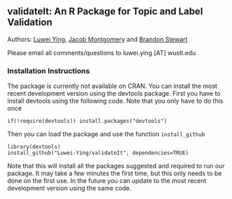 ## validateIt: An R Package for Topic and Label Validation

Authors: [Luwei Ying](http://luweiying.org), [Jacob Montgomery](https://pages.wustl.edu/montgomery) and [Brandon Stewart](http://brandonstewart.org)

Please email all comments/questions to luwei.ying [AT] wustl.edu

### Installation Instructions
The package is currently not available on CRAN. You can install the most recent development version using the devtools package. First you have to install devtools using the following code.  Note that you only have to do this once

```  
if(!require(devtools)) install.packages("devtools")
```  

Then you can load the package and use the function `install_github`

```
library(devtools)
install_github("Luwei-Ying/validateIt", dependencies=TRUE)
```

Note that this will install all the packages suggested and required to run our package.  It may take a few minutes the first time, but this only needs to be done on the first use.  In the future you can update to the most recent development version using the same code. 
